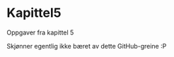Kapittel5
=========

Oppgaver fra kapittel 5

Skjønner egentlig ikke bæret av dette GitHub-greine :P
